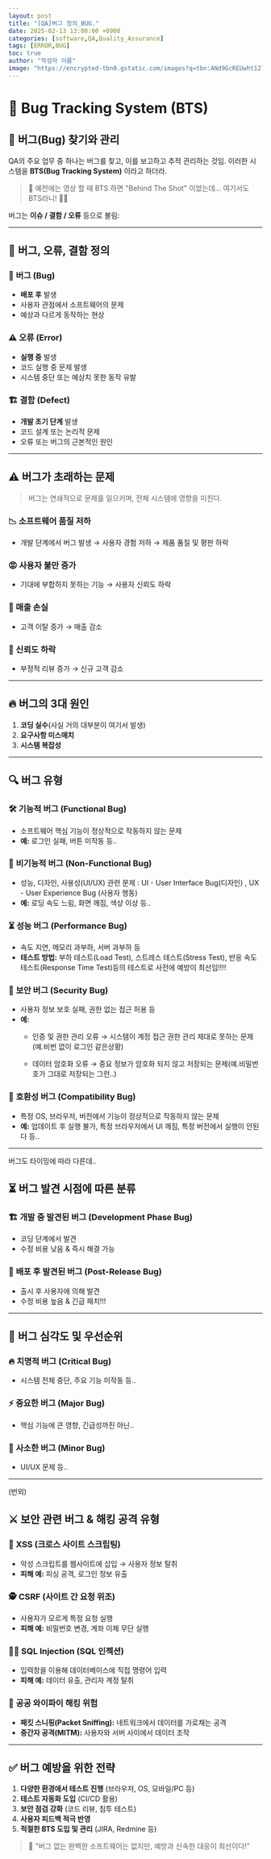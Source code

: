 ```yaml
---
layout: post
title: "[QA]버그 정의_BUG."
date: 2025-02-13 13:00:00 +0900
categories: [software,QA,Quality_Assurance]
tags: [ERROR,BUG]
toc: true
author: "작성자 이름"
image: "https://encrypted-tbn0.gstatic.com/images?q=tbn:ANd9GcREUwht12lDtkMvDiE8wA5dDXSpAOWQhPA86Q&s"
---
```


# 🐞 Bug Tracking System (BTS)

## 🎯 버그(Bug) 찾기와 관리
QA의 주요 업무 중 하나는 버그를 찾고, 이를 보고하고 추적 관리하는 것임. 이러한 시스템을 **BTS(Bug Tracking System)** 이라고 하더라.

> 🎥 예전에는 영상 할 때 BTS 하면 "Behind The Shot" 이었는데… 여기서도 BTS라니! 😵‍💫

버그는 **이슈 / 결함 / 오류** 등으로 불림:

---
## 🧐 버그, 오류, 결함 정의
### 🐛 **버그 (Bug)**
- **배포 후** 발생
- 사용자 관점에서 소프트웨어의 문제
- 예상과 다르게 동작하는 현상

### ⚠️ **오류 (Error)**
- **실행 중** 발생
- 코드 실행 중 문제 발생
- 시스템 중단 또는 예상치 못한 동작 유발

### 🏗 **결함 (Defect)**
- **개발 초기 단계** 발생
- 코드 설계 또는 논리적 문제
- 오류 또는 버그의 근본적인 원인

---
## ⚠️ 버그가 초래하는 문제
> 버그는 연쇄적으로 문제를 일으키며, 전체 시스템에 영향을 미친다.

### 📉 소프트웨어 품질 저하
- 개발 단계에서 버그 발생 → 사용자 경험 저하 → 제품 품질 및 평판 하락

### 😡 사용자 불만 증가
- 기대에 부합하지 못하는 기능 → 사용자 신뢰도 하락

### 💸 매출 손실
- 고객 이탈 증가 → 매출 감소

### 🚨 신뢰도 하락
- 부정적 리뷰 증가 → 신규 고객 감소

---
## 🔥 버그의 3대 원인
1. **코딩 실수**(사실 거의 대부분이 여기서 발생)
2. **요구사항 미스매치**
3. **시스템 복잡성**

---
## 🔍 버그 유형
### 🛠 **기능적 버그 (Functional Bug)**
- 소프트웨어 핵심 기능이 정상적으로 작동하지 않는 문제
- **예:** 로그인 실패, 버튼 미작동 등..

### 🎨 **비기능적 버그 (Non-Functional Bug)**
- 성능, 디자인, 사용성(UI/UX) 관련 문제 : UI - User Interface Bug(디자인) , UX - User Experience Bug (사용자 행동)
- **예:** 로딩 속도 느림, 화면 깨짐, 색상 이상 등..

### ⏳ **성능 버그 (Performance Bug)**
- 속도 지연, 메모리 과부하, 서버 과부하 등
- **테스트 방법:** 부하 테스트(Load Test), 스트레스 테스트(Stress Test), 반응 속도 테스트(Response Time Test)등의 테스트로 사전에 예방이 최선임!!!!


### 🔐 **보안 버그 (Security Bug)**
- 사용자 정보 보호 실패, 권한 없는 접근 허용 등
- **예:**
  - 인증 및 권한 관리 오류 → 시스템이 계정 접근 권한 관리 제대로 못하는 문제(예.비번 없이 로그인 같은상황)

  - 데이터 암호화 오류 → 중요 정보가 암호화 되지 않고 저장되는 문제(예.비밀번호가 그대로 저장되는 그런..)


### 🔄 **호환성 버그 (Compatibility Bug)**
- 특정 OS, 브라우저, 버전에서 기능이 정상적으로 작동하지 않는 문제
- **예:** 업데이트 후 실행 불가, 특정 브라우저에서 UI 깨짐, 특정 버전에서 실행이 안된다 등..

---
버그도 타이밍에 따라 다른데..
## ⏳ 버그 발견 시점에 따른 분류
### 🏗 **개발 중 발견된 버그 (Development Phase Bug)**
- 코딩 단계에서 발견
- 수정 비용 낮음 & 즉시 해결 가능

### 🚨 **배포 후 발견된 버그 (Post-Release Bug)**
- 출시 후 사용자에 의해 발견
- 수정 비용 높음 & 긴급 패치!!!

---
## 📌 버그 심각도 및 우선순위
### 🔥 **치명적 버그 (Critical Bug)**
- 시스템 전체 중단, 주요 기능 미작동 등..

### ⚡ **중요한 버그 (Major Bug)**
- 핵심 기능에 큰 영향, 긴급성까진 아닌..

### 🎨 **사소한 버그 (Minor Bug)**
- UI/UX 문제 등..

---
(번외)
## ⚔️ 보안 관련 버그 & 해킹 공격 유형
### 🚨 **XSS (크로스 사이트 스크립팅)**
- 악성 스크립트를 웹사이트에 삽입 → 사용자 정보 탈취
- **피해 예:** 피싱 공격, 로그인 정보 유출

### 🕵️ **CSRF (사이트 간 요청 위조)**
- 사용자가 모르게 특정 요청 실행
- **피해 예:** 비밀번호 변경, 계좌 이체 무단 실행

### 🏴‍☠️ **SQL Injection (SQL 인젝션)**
- 입력창을 이용해 데이터베이스에 직접 명령어 입력
- **피해 예:** 데이터 유출, 관리자 계정 탈취

### 📡 **공공 와이파이 해킹 위험**
- **패킷 스니핑(Packet Sniffing):** 네트워크에서 데이터를 가로채는 공격
- **중간자 공격(MITM):** 사용자와 서버 사이에서 데이터 조작

---
## ✅ 버그 예방을 위한 전략
1. **다양한 환경에서 테스트 진행** (브라우저, OS, 모바일/PC 등)
2. **테스트 자동화 도입** (CI/CD 활용)
3. **보안 점검 강화** (코드 리뷰, 침투 테스트)
4. **사용자 피드백 적극 반영**
5. **적절한 BTS 도입 및 관리** (JIRA, Redmine 등)

> 🚀 "버그 없는 완벽한 소프트웨어는 없지만, 예방과 신속한 대응이 최선이다!"

